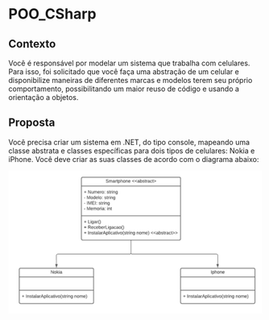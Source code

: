 # POO_CSharp

<h2>Contexto</h2>
Você é responsável por modelar um sistema que trabalha com celulares. Para isso, foi solicitado que você faça uma abstração de um celular e disponibilize maneiras de diferentes marcas e modelos terem seu próprio comportamento, possibilitando um maior reuso de código e usando a orientação a objetos.

<h2>Proposta</h2>
Você precisa criar um sistema em .NET, do tipo console, mapeando uma classe abstrata e classes específicas para dois tipos de celulares: Nokia e iPhone. Você deve criar as suas classes de acordo com o diagrama abaixo:

![](https://github.com/MichelinJV/POO_CSharp/blob/main/diagrama.png)
